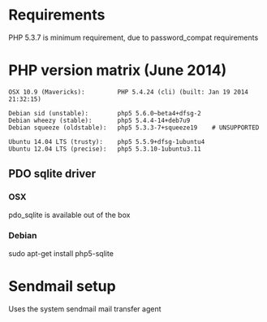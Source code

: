 # Requirements

PHP 5.3.7 is minimum requirement, due to password_compat requirements






# PHP version matrix (June 2014)
```
OSX 10.9 (Mavericks):         PHP 5.4.24 (cli) (built: Jan 19 2014 21:32:15)

Debian sid (unstable):        php5 5.6.0~beta4+dfsg-2
Debian wheezy (stable):       php5 5.4.4-14+deb7u9
Debian squeeze (oldstable):   php5 5.3.3-7+squeeze19    # UNSUPPORTED

Ubuntu 14.04 LTS (trusty):    php5 5.5.9+dfsg-1ubuntu4
Ubuntu 12.04 LTS (precise):   php5 5.3.10-1ubuntu3.11
```




## PDO sqlite driver

### OSX

pdo_sqlite is available out of the box

### Debian

  sudo apt-get install php5-sqlite





# Sendmail setup

Uses the system sendmail mail transfer agent
